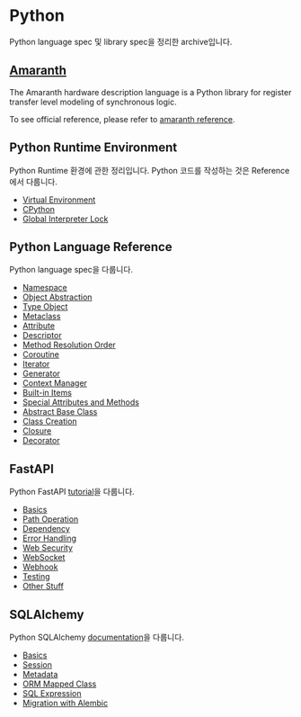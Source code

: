 # Python

Python language spec 및 library spec을 정리한 archive입니다.

## [Amaranth](amaranth.md)

The Amaranth hardware description language is a Python library for register transfer level modeling of synchronous logic.

To see official reference, please refer to [amaranth reference](https://amaranth-lang.org/docs/amaranth/latest/intro.html).

## Python Runtime Environment

Python Runtime 환경에 관한 정리입니다. Python 코드를 작성하는 것은 Reference에서 다룹니다.

* [Virtual Environment](runtime/01_venv.md)
* [CPython](runtime/02_cpython.md)
* [Global Interpreter Lock](runtime/03_gil.md)

## Python Language Reference

Python language spec을 다룹니다.

* [Namespace](reference/01_namespace.md)
* [Object Abstraction](reference/02_object.md)
* [Type Object](reference/03_type.md)
* [Metaclass](reference/04_metaclass.md)
* [Attribute](reference/05_attribute.md)
* [Descriptor](reference/06_descriptor.md)
* [Method Resolution Order](reference/07_mro.md)
* [Coroutine](reference/08_coroutine.md)
* [Iterator](reference/09_iterator.md)
* [Generator](reference/10_generator.md)
* [Context Manager](reference/11_context.md)
* [Built-in Items](reference/12_builtins.md)
* [Special Attributes and Methods](reference/13_special_methods.md)
* [Abstract Base Class](reference/14_abc.md)
* [Class Creation](reference/15_class.md)
* [Closure](reference/16_closure.md)
* [Decorator](reference/17_decorator.md)

## FastAPI

Python FastAPI [tutorial](https://fastapi.tiangolo.com/learn/)을 다룹니다.

* [Basics](fastapi/01_basics.md)
* [Path Operation](fastapi/02_path_operation.md)
* [Dependency](fastapi/03_dependency.md)
* [Error Handling](fastapi/04_error_handling.md)
* [Web Security](fastapi/05_security.md)
* [WebSocket](fastapi/06_websocket.md)
* [Webhook](fastapi/07_webhook.md)
* [Testing](fastapi/08_testing.md)
* [Other Stuff](fastapi/09_others.md)

## SQLAlchemy

Python SQLAlchemy [documentation](https://docs.sqlalchemy.org/en/20/)을 다룹니다.

* [Basics](sqlalchemy/01_basics.md)
* [Session](sqlalchemy/02_session.md)
* [Metadata](sqlalchemy/03_metadata.md)
* [ORM Mapped Class](sqlalchemy/04_declarative.md)
* [SQL Expression](sqlalchemy/05_sql.md)
* [Migration with Alembic](sqlalchemy/06_alembic.md)

